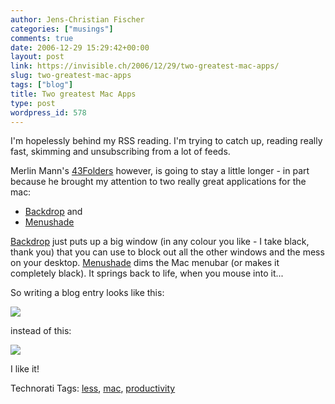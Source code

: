 ```yaml
---
author: Jens-Christian Fischer
categories: ["musings"]
comments: true
date: 2006-12-29 15:29:42+00:00
layout: post
link: https://invisible.ch/2006/12/29/two-greatest-mac-apps/
slug: two-greatest-mac-apps
tags: ["blog"]
title: Two greatest Mac Apps
type: post
wordpress_id: 578
---
```


I'm hopelessly behind my RSS reading. I'm trying to catch up, reading really fast, skimming and unsubscribing from a lot of feeds. 

Merlin Mann's [43Folders][1] however, is going to stay a little longer - in part because he brought my attention to two really great applications for the mac:

* [Backdrop][2] and 
* [Menushade][3]

[Backdrop][2] just puts up a big window (in any colour you like - I take black, thank you) that you can use to block out all the other windows and the mess on your desktop. [Menushade][3] dims the Mac menubar (or makes it completely black). It springs back to life, when you mouse into it...

So writing a blog entry looks like this:

![](https://farm1.static.flickr.com/128/337385939_7ee594d798.jpg?v=0)

instead of this:

![](https://farm1.static.flickr.com/166/337385878_b5678c0498.jpg?v=0)

I like it!


[1]: https://www.43folders.com/2006/12/21/mb33-distracted-mac/
[2]: https://www.johnhaney.com/backdrop/
[3]: https://www.nullriver.com/index/products


Technorati Tags: [less](https://www.technorati.com/tag/less), [mac](https://www.technorati.com/tag/mac), [productivity](https://www.technorati.com/tag/productivity)
